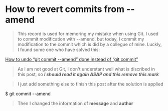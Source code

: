 #  How to revert commits from --amend

> This record is used for memoring my mistake when using Git. I used to commit
modification with --amend, but today, I commit my modification to the commit
which is did by a collegue of mine. Luckly, I found some one who have solved this:

[How to undo “git commit --amend” done instead of “git commit”](http://stackoverflow.com/questions/1459150/how-to-undo-git-commit-amend-done-instead-of-git-commit)

> As I am not good at Git, I don't understant well what is discribed in this
post, so ***I should read it again ASAP and this remove this mark***

> I just add something else to finish this post after the solution is applied

   $ git commit --amend 

> Then I changed the information of **message** and **author**
